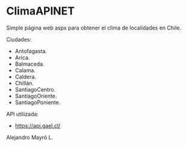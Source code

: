 # ClimaAPINET
Simple página web aspx para obtener el clima de localidades en Chile.

 Ciudades:

- Antofagasta.
- Arica.
- Balmaceda.
- Calama.
- Caldera.
- Chillán.
- SantiagoCentro.
- SantiagoOriente.
- SantiagoPoniente.

 API utilizada:

- https://api.gael.cl/

Alejandro Mayró L.
